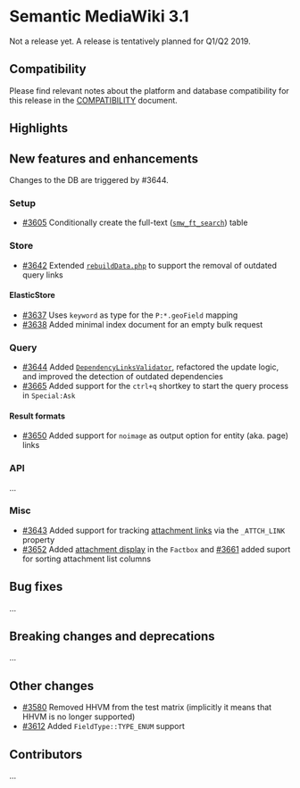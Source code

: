 # Semantic MediaWiki 3.1

Not a release yet. A release is tentatively planned for Q1/Q2 2019.

## Compatibility

Please find relevant notes about the platform and database compatibility for this release in the [COMPATIBILITY](https://github.com/SemanticMediaWiki/SemanticMediaWiki/blob/master/docs/COMPATIBILITY.md) document.

## Highlights

## New features and enhancements

Changes to the DB are triggered by #3644.

### Setup

* [#3605](https://github.com/SemanticMediaWiki/SemanticMediaWiki/pull/3605) Conditionally create the full-text ([`smw_ft_search`](https://www.semantic-mediawiki.org/wiki/Table:smw_ft_search)) table

### Store

* [#3642](https://github.com/SemanticMediaWiki/SemanticMediaWiki/pull/3642) Extended [`rebuildData.php`](https://www.semantic-mediawiki.org/wiki/rebuildData.php) to support the removal of outdated query links

#### ElasticStore

* [#3637](https://github.com/SemanticMediaWiki/SemanticMediaWiki/pull/3637) Uses `keyword` as type for the `P:*.geoField` mapping
* [#3638](https://github.com/SemanticMediaWiki/SemanticMediaWiki/pull/3638) Added minimal index document for an empty bulk request

### Query

* [#3644](https://github.com/SemanticMediaWiki/SemanticMediaWiki/pull/3644) Added [`DependencyLinksValidator`](https://www.semantic-mediawiki.org/wiki/Help:Embedded_query_update), refactored the update logic, and improved the detection of outdated dependencies
* [#3665](https://github.com/SemanticMediaWiki/SemanticMediaWiki/pull/3665) Added support for the `ctrl+q` shortkey to start the query process in `Special:Ask`

#### Result formats

* [#3650](https://github.com/SemanticMediaWiki/SemanticMediaWiki/pull/3650) Added support for `noimage` as output option for entity (aka. page) links

### API

...

### Misc

* [#3643](https://github.com/SemanticMediaWiki/SemanticMediaWiki/pull/3643) Added support for tracking [attachment links](https://www.semantic-mediawiki.org/wiki/Help:Attachment_links) via the `_ATTCH_LINK` property
* [#3652](https://github.com/SemanticMediaWiki/SemanticMediaWiki/pull/3652) Added [attachment display](https://www.semantic-mediawiki.org/wiki/Help:Attachment_links) in the `Factbox` and [#3661](https://github.com/SemanticMediaWiki/SemanticMediaWiki/pull/3661) added suport for sorting attachment list columns 

## Bug fixes

...

## Breaking changes and deprecations

...

## Other changes

* [#3580](https://github.com/SemanticMediaWiki/SemanticMediaWiki/pull/3580) Removed HHVM from the test matrix (implicitly it means that HHVM is no longer supported)
* [#3612](https://github.com/SemanticMediaWiki/SemanticMediaWiki/pull/3612) Added `FieldType::TYPE_ENUM` support


## Contributors

...
